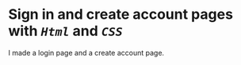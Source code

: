 # Sign in and create account pages with *`Html`* and *`CSS`*
I made a login page and a create account page.
